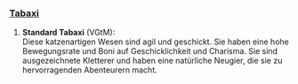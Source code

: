 
### [**Tabaxi**](http://dnd5e.wikidot.com/lineage:tabaxi)  

1. **Standard Tabaxi** (VGtM):  
   Diese katzenartigen Wesen sind agil und geschickt. Sie haben eine hohe Bewegungsrate und Boni auf Geschicklichkeit und Charisma. Sie sind ausgezeichnete Kletterer und haben eine natürliche Neugier, die sie zu hervorragenden Abenteurern macht.